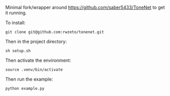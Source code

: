 Minimal fork/wrapper around https://github.com/saber5433/ToneNet to get it running.

To install: 

`git clone git@github.com:rwzeto/tonenet.git`

Then in the project directory:

`sh setup.sh`

Then activate the environment:

`source .venv/bin/activate`

Then run the example:

`python example.py`
